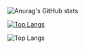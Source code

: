 
![Anurag's GitHub stats](https://github-readme-stats.vercel.app/api?username=zt07&show_icons=true&theme=dracula)  

[![Top Langs](https://github-readme-stats.vercel.app/api/top-langs/?username=zt07&layout=compact%theme=dracula)](https://github.com/zt07/github-readme-stats)

<img src="https://camo.githubusercontent.com/60c3fd8f33a00ba3bba404ebdde0f25be8088b96b89fb1ebcbe2be1a6e3f6f2c/68747470733a2f2f6769746875622d726561646d652d73746174732e76657263656c2e6170702f6170692f746f702d6c616e67732f3f757365726e616d653d57617665732d726762267468656d653d6d69646e696768742d707572706c65266c61796f75743d636f6d7061637426636f756e745f707269766174653d74727565" alt="Top Langs" data-canonical-src="https://github-readme-stats.vercel.app/api/top-langs/?username=Waves-rgb&amp;theme=midnight-purple&amp;layout=compact&amp;count_private=true" style="max-width: 100%;">
